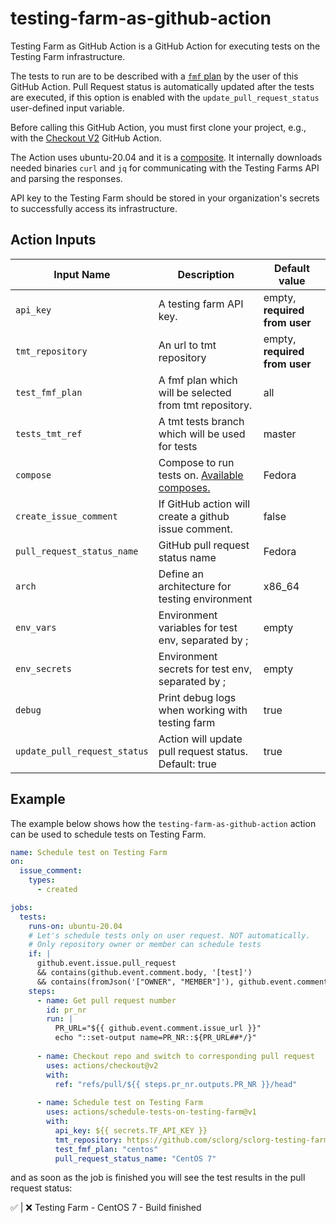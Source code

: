 # testing-farm-as-github-action

Testing Farm as GitHub Action is a GitHub Action for executing tests on the Testing Farm infrastructure.

The tests to run are to be described with a [`fmf` plan](https://tmt.readthedocs.io/en/latest/spec.html) by the user of this GitHub Action.
Pull Request status is automatically updated after the tests are executed,
if this option is enabled with the `update_pull_request_status` user-defined input variable.


Before calling this GitHub Action, you must first clone your project,
e.g., with the [Checkout V2](https://github.com/actions/checkout) GitHub Action.

The Action uses ubuntu-20.04 and it is a [composite](https://docs.github.com/en/actions/creating-actions/about-custom-actions).
It internally downloads needed binaries `curl` and `jq` for communicating with the Testing Farms API and parsing the responses.
 
API key to the Testing Farm should be stored in your organization's secrets to successfully access its infrastructure.

## Action Inputs

| Input Name                   | Description                                                                                   | Default value                 |
|------------------------------|-----------------------------------------------------------------------------------------------|-------------------------------|
| `api_key`                    | A testing farm API key.                                                                       | empty, **required from user** |
| `tmt_repository`             | An url to tmt repository                                                                      | empty, **required from user** |
| `test_fmf_plan`              | A fmf plan which will be selected from tmt repository.                                        | all                           |
| `tests_tmt_ref`              | A tmt tests branch which will be used for tests                                               | master                        |
| `compose`                    | Compose to run tests on. [Available composes.](https://api.dev.testing-farm.io/v0.1/composes) | Fedora                        |
| `create_issue_comment`       | If GitHub action will create a github issue comment.                                          | false                         |
| `pull_request_status_name`   | GitHub pull request status name                                                               | Fedora                        |
| `arch`                       | Define an architecture for testing environment                                                | x86_64                        |
| `env_vars`                   | Environment variables for test env, separated by ;                                            | empty                         |
| `env_secrets`                | Environment secrets for test env, separated by ;                                              | empty                         |
| `debug`                      | Print debug logs when working with testing farm                                               | true                          |
| `update_pull_request_status` | Action will update pull request status. Default: true                                         | true                          |

## Example

The example below shows how the `testing-farm-as-github-action` action can be used to schedule tests on Testing Farm.

```yaml
name: Schedule test on Testing Farm
on:
  issue_comment:
    types:
      - created

jobs:
  tests:
    runs-on: ubuntu-20.04
    # Let's schedule tests only on user request. NOT automatically.
    # Only repository owner or member can schedule tests
    if: |
      github.event.issue.pull_request
      && contains(github.event.comment.body, '[test]')
      && contains(fromJson('["OWNER", "MEMBER"]'), github.event.comment.author_association)
    steps:
      - name: Get pull request number
        id: pr_nr
        run: |
          PR_URL="${{ github.event.comment.issue_url }}"
          echo "::set-output name=PR_NR::${PR_URL##*/}"
          
      - name: Checkout repo and switch to corresponding pull request
        uses: actions/checkout@v2
        with:
          ref: "refs/pull/${{ steps.pr_nr.outputs.PR_NR }}/head"
          
      - name: Schedule test on Testing Farm 
        uses: actions/schedule-tests-on-testing-farm@v1
        with:
          api_key: ${{ secrets.TF_API_KEY }}
          tmt_repository: https://github.com/sclorg/sclorg-testing-farm
          test_fmf_plan: "centos"
          pull_request_status_name: "CentOS 7"
```

and as soon as the job is finished you will see the test results in the pull request status:

✅ | ❌ Testing Farm - CentOS 7 - Build finished
